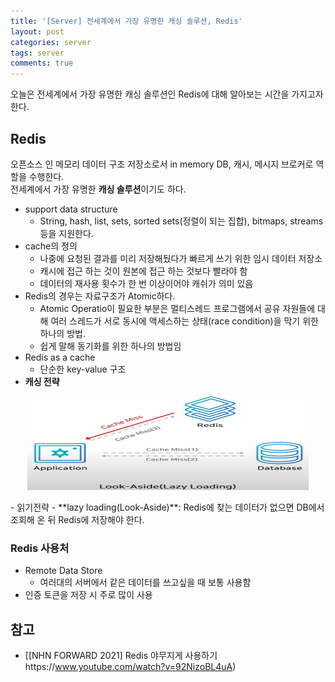 ```yaml
---
title: '[Server] 전세계에서 가장 유명한 캐싱 솔루션, Redis'
layout: post
categories: server
tags: server
comments: true
---
```


오늘은 전세계에서 가장 유명한 캐싱 솔루션인 Redis에 대해 알아보는 시간을 가지고자 한다.

## Redis
오픈소스 인 메모리 데이터 구조 저장소로서 in memory DB, 캐시, 메시지 브로커로 역할을 수행한다.  
전세계에서 가장 유명한 **캐싱 솔루션**이기도 하다.
- support data structure 
  - String, hash, list, sets, sorted sets(정렬이 되는 집합), bitmaps, streams 등을 지원한다.
- cache의 정의
  - 나중에 요청된 결과를 미리 저장해뒀다가 빠르게 쓰기 위한 임시 데이터 저장소
  - 캐시에 접근 하는 것이 원본에 접근 하는 것보다 빨라야 함
  - 데이터의 재사용 횟수가 한 번 이상이어야 캐쉬가 의미 있음
- Redis의 경우는 자료구조가 Atomic하다.
  - Atomic Operatio이 필요한 부분은 멀티스레드 프로그램에서 공유 자원들에 대해 여러 스레드가 서로 동시에 액세스하는 상태(race condition)을 막기 위한 하나의 방법.  
  - 쉽게 말해 동기화를 위한 하나의 방법임
- Redis as a cache
  - 단순한 key-value 구조
- **캐싱 전략**  
<p align="center"><img src="/assets\img/Server/Look-Aside(Lazy Loading).png" height="150px" width="450px"></p>
  - 읽기전략 - **lazy loading(Look-Aside)**: Redis에 찾는 데이터가 없으면 DB에서 조회해 온 뒤 Redis에 저장해야 한다.

### Redis 사용처
- Remote Data Store
  - 여러대의 서버에서 같은 데이터를 쓰고싶을 때 보통 사용함  
- 인증 토큰을 저장 시 주로 많이 사용

## 참고
- [[NHN FORWARD 2021] Redis 야무지게 사용하기https://www.youtube.com/watch?v=92NizoBL4uA)